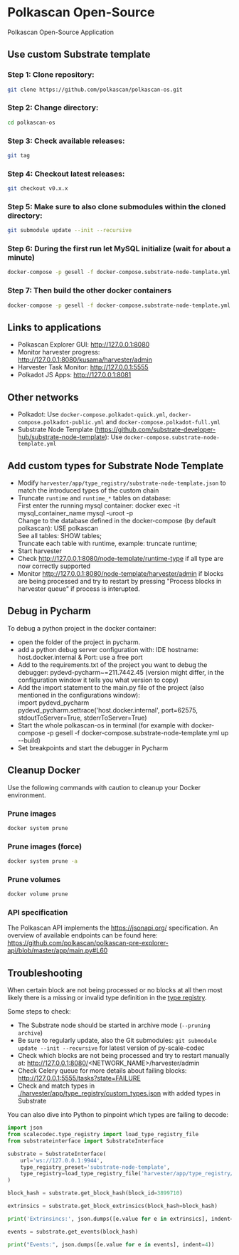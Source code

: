 # Polkascan Open-Source
Polkascan Open-Source Application

## Use custom Substrate template

### Step 1: Clone repository: 
```bash
git clone https://github.com/polkascan/polkascan-os.git
```
### Step 2: Change directory: 
```bash
cd polkascan-os
```
### Step 3: Check available releases: 
```bash
git tag
```
### Step 4: Checkout latest releases: 
```bash
git checkout v0.x.x
```
### Step 5: Make sure to also clone submodules within the cloned directory: 
```bash
git submodule update --init --recursive
```
### Step 6: During the first run let MySQL initialize (wait for about a minute)
```bash
docker-compose -p gesell -f docker-compose.substrate-node-template.yml up -d mysql
```
### Step 7: Then build the other docker containers
```bash
docker-compose -p gesell -f docker-compose.substrate-node-template.yml up --build
```

## Links to applications
* Polkascan Explorer GUI: http://127.0.0.1:8080
* Monitor harvester progress: http://127.0.0.1:8080/kusama/harvester/admin
* Harvester Task Monitor: http://127.0.0.1:5555
* Polkadot JS Apps: http://127.0.0.1:8081

## Other networks

* Polkadot: Use `docker-compose.polkadot-quick.yml`, `docker-compose.polkadot-public.yml` and `docker-compose.polkadot-full.yml`
* Substrate Node Template (https://github.com/substrate-developer-hub/substrate-node-template): Use `docker-compose.substrate-node-template.yml`

## Add custom types for Substrate Node Template

* Modify `harvester/app/type_registry/substrate-node-template.json` to match the introduced types of the custom chain
* Truncate `runtime` and `runtime_*` tables on database:  
First enter the running mysql container: docker exec -it mysql_container_name mysql -uroot -p  
Change to the database defined in the docker-compose (by default polkascan): USE polkascan  
See all tables: SHOW tables;  
Truncate each table with runtime, example: truncate runtime;  
* Start harvester
* Check http://127.0.0.1:8080/node-template/runtime-type if all type are now correctly supported
* Monitor http://127.0.0.1:8080/node-template/harvester/admin if blocks are being processed and try to restart by pressing "Process blocks in harvester queue" if process is interupted.

## Debug in Pycharm

To debug a python project in the docker container:
* open the folder of the project in pycharm.  
* add a python debug server configuration with: IDE hostname: host.docker.internal & Port: use a free port  
* Add to the requirements.txt of the project you want to debug the debugger: pydevd-pycharm~=211.7442.45 (version might differ, in the configuration window it tells you what version to copy)  
* Add the import statement to the main.py file of the project (also mentioned in the configurations window):    
import pydevd_pycharm
pydevd_pycharm.settrace('host.docker.internal', port=62575, stdoutToServer=True, stderrToServer=True) 
* Start the whole polkascan-os in terminal (for example with docker-compose -p gesell -f docker-compose.substrate-node-template.yml up --build)  
* Set breakpoints and start the debugger in Pycharm

## Cleanup Docker
Use the following commands with caution to cleanup your Docker environment.

### Prune images
```bash
docker system prune
```

### Prune images (force)
```bash
docker system prune -a
```

### Prune volumes
```bash
docker volume prune
```

### API specification

The Polkascan API implements the https://jsonapi.org/ specification. An overview of available endpoints can be found here: https://github.com/polkascan/polkascan-pre-explorer-api/blob/master/app/main.py#L60

## Troubleshooting

When certain block are not being processed or no blocks at all then most likely there is a missing or invalid type definition in the [type registry](https://github.com/polkascan/polkascan-pre-harvester/blob/c5f544ad631e3754ba1e818a26b7aac1ef11f287/app/type_registry/custom_types.json).

Some steps to check:

* The Substrate node should be started in archive mode (`--pruning archive`)
* Be sure to regularly update, also the Git submodules: `git submodule update --init --recursive` for latest version of py-scale-codec
* Check which blocks are not being processed and try to restart manually at: http://127.0.0.1:8080/<NETWORK_NAME>/harvester/admin
* Check Celery queue for more details about failing blocks: http://127.0.0.1:5555/tasks?state=FAILURE
* Check and match types in [./harvester/app/type_registry/custom_types.json](https://github.com/polkascan/polkascan-pre-harvester/blob/c5f544ad631e3754ba1e818a26b7aac1ef11f287/app/type_registry/custom_types.json) with added types in Substrate 

You can also dive into Python to pinpoint which types are failing to decode:

```python
import json
from scalecodec.type_registry import load_type_registry_file
from substrateinterface import SubstrateInterface

substrate = SubstrateInterface(
    url='ws://127.0.0.1:9944',
    type_registry_preset='substrate-node-template',
    type_registry=load_type_registry_file('harvester/app/type_registry/custom_types.json'),
)

block_hash = substrate.get_block_hash(block_id=3899710)

extrinsics = substrate.get_block_extrinsics(block_hash=block_hash)

print('Extrinsincs:', json.dumps([e.value for e in extrinsics], indent=4))

events = substrate.get_events(block_hash)

print("Events:", json.dumps([e.value for e in events], indent=4))
```
